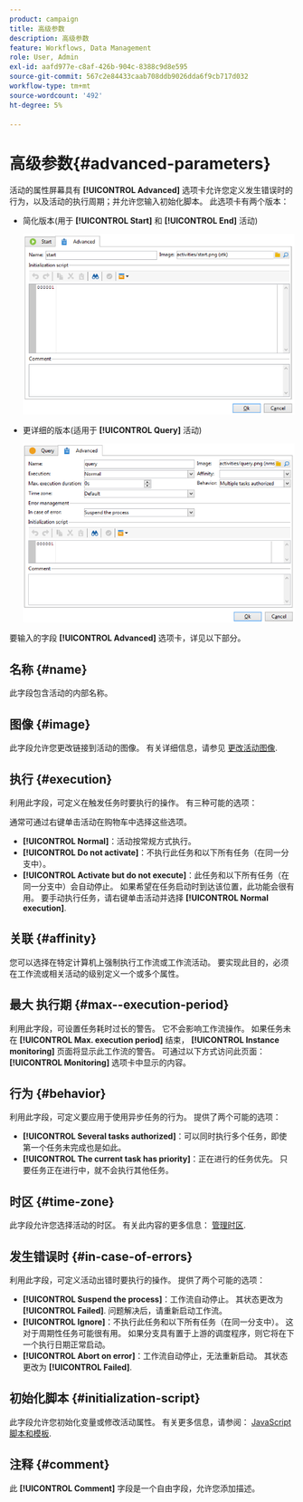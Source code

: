 ```yaml
---
product: campaign
title: 高级参数
description: 高级参数
feature: Workflows, Data Management
role: User, Admin
exl-id: aafd977e-c8af-426b-904c-8388c9d8e595
source-git-commit: 567c2e84433caab708ddb9026dda6f9cb717d032
workflow-type: tm+mt
source-wordcount: '492'
ht-degree: 5%

---
```


# 高级参数{#advanced-parameters}



活动的属性屏幕具有 **[!UICONTROL Advanced]** 选项卡允许您定义发生错误时的行为，以及活动的执行周期；并允许您输入初始化脚本。 此选项卡有两个版本：

* 简化版本(用于 **[!UICONTROL Start]** 和 **[!UICONTROL End]** 活动)

  ![](assets/wf-advanced-basic.png)

* 更详细的版本(适用于 **[!UICONTROL Query]** 活动)

  ![](assets/wf-advanced-full.png)

要输入的字段 **[!UICONTROL Advanced]** 选项卡，详见以下部分。

## 名称 {#name}

此字段包含活动的内部名称。

## 图像 {#image}

此字段允许您更改链接到活动的图像。 有关详细信息，请参见 [更改活动图像](change-activity-images.md).

## 执行 {#execution}

利用此字段，可定义在触发任务时要执行的操作。 有三种可能的选项：

通常可通过右键单击活动在购物车中选择这些选项。

* **[!UICONTROL Normal]**：活动按常规方式执行。
* **[!UICONTROL Do not activate]**：不执行此任务和以下所有任务（在同一分支中）。
* **[!UICONTROL Activate but do not execute]**：此任务和以下所有任务（在同一分支中）会自动停止。 如果希望在任务启动时到达该位置，此功能会很有用。 要手动执行任务，请右键单击活动并选择 **[!UICONTROL Normal execution]**.

## 关联 {#affinity}

您可以选择在特定计算机上强制执行工作流或工作流活动。 要实现此目的，必须在工作流或相关活动的级别定义一个或多个属性。


## 最大 执行期 {#max--execution-period}

利用此字段，可设置任务耗时过长的警告。 它不会影响工作流操作。 如果任务未在 **[!UICONTROL Max. execution period]** 结束， **[!UICONTROL Instance monitoring]** 页面将显示此工作流的警告。 可通过以下方式访问此页面： **[!UICONTROL Monitoring]** 选项卡中显示的内容。

## 行为 {#behavior}

利用此字段，可定义要应用于使用异步任务的行为。 提供了两个可能的选项：

* **[!UICONTROL Several tasks authorized]**：可以同时执行多个任务，即使第一个任务未完成也是如此。
* **[!UICONTROL The current task has priority]**：正在进行的任务优先。 只要任务正在进行中，就不会执行其他任务。

## 时区 {#time-zone}

此字段允许您选择活动的时区。 有关此内容的更多信息： [管理时区](managing-time-zones.md).

## 发生错误时 {#in-case-of-errors}

利用此字段，可定义活动出错时要执行的操作。 提供了两个可能的选项：

* **[!UICONTROL Suspend the process]**：工作流自动停止。 其状态更改为 **[!UICONTROL Failed]**. 问题解决后，请重新启动工作流。
* **[!UICONTROL Ignore]**：不执行此任务和以下所有任务（在同一分支中）。 这对于周期性任务可能很有用。 如果分支具有置于上游的调度程序，则它将在下一个执行日期正常启动。
* **[!UICONTROL Abort on error]**：工作流自动停止，无法重新启动。 其状态更改为 **[!UICONTROL Failed]**.

## 初始化脚本 {#initialization-script}

此字段允许您初始化变量或修改活动属性。 有关更多信息，请参阅： [JavaScript脚本和模板](javascript-scripts-and-templates.md).

## 注释 {#comment}

此 **[!UICONTROL Comment]** 字段是一个自由字段，允许您添加描述。
